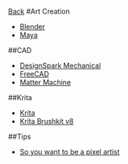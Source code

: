 [Back](art.md)
#Art Creation
  * [Blender](https://www.blender.org/)
  * [Maya](http://www.autodesk.com/products/maya/overview-dts)

##CAD
  * [DesignSpark Mechanical](http://www.rs-online.com/designspark/electronics/eng/page/mechanical)
  * [FreeCAD](http://www.freecadweb.org/)
  * [Matter Machine](http://mattermachine.com/#contact)

##Krita
  * [Krita](https://krita.org/en/)
  * [Krita Brushkit v8](http://davidrevoy.com/article319/krita-brushkit-v8-0)

##Tips
  * [So you want to be a pixel artist](http://gas13.ru/v3/tutorials/sywtbapa_almighty_grass_tile.php)
